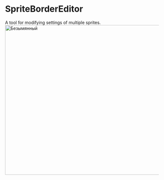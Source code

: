 # SpriteBorderEditor
A tool for modifying settings of multiple sprites.
<img width="860" height="491" alt="Безымянный" src="https://github.com/user-attachments/assets/ab706500-2add-4470-9ff7-3e96ef8a3f13" />
